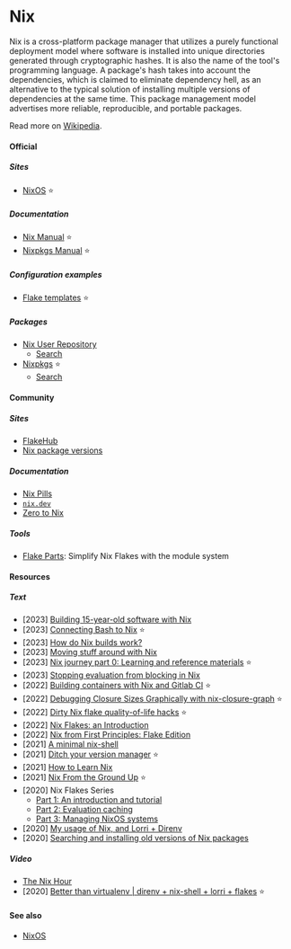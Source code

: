 # Nix

Nix is a cross-platform package manager that utilizes a purely functional deployment model where software is installed into unique directories generated through cryptographic hashes. It is also the name of the tool's programming language. A package's hash takes into account the dependencies, which is claimed to eliminate dependency hell, as an alternative to the typical solution of installing multiple versions of dependencies at the same time. This package management model advertises more reliable, reproducible, and portable packages.

Read more on [Wikipedia](https://en.wikipedia.org/wiki/Nix_(package_manager)).

#### Official

##### Sites
- [NixOS](https://nixos.org) ⭐

##### Documentation
- [Nix Manual](https://nixos.org/manual/nix/stable) ⭐
- [Nixpkgs Manual](https://nixos.org/manual/nixpkgs/stable) ⭐

##### Configuration examples
- [Flake templates](https://github.com/NixOS/templates) ⭐

##### Packages
- [Nix User Repository](https://github.com/nix-community/NUR)
    - [Search](https://nur.nix-community.org)
- [Nixpkgs](https://github.com/NixOS/nixpkgs) ⭐
    - [Search](https://search.nixos.org/packages)

#### Community

##### Sites
- [FlakeHub](https://flakehub.com)
- [Nix package versions](https://lazamar.co.uk/nix-versions)

##### Documentation
- [Nix Pills](https://nixos.org/guides/nix-pills)
- [`nix.dev`](https://nix.dev)
- [Zero to Nix](https://zero-to-nix.com)

##### Tools
- [Flake Parts](https://github.com/hercules-ci/flake-parts): Simplify Nix Flakes with the module system

#### Resources

##### Text
- [2023] [Building 15-year-old software with Nix](https://blinry.org/nix-time-travel)
- [2023] [Connecting Bash to Nix](https://www.zombiezen.com/blog/2023/03/connecting-bash-to-nix) ⭐
- [2023] [How do Nix builds work?](https://jvns.ca/blog/2023/03/03/how-do-nix-builds-work-)
- [2023] [Moving stuff around with Nix](https://determinate.systems/posts/moving-stuff-around-with-nix)
- [2023] [Nix journey part 0: Learning and reference materials](https://tinkering.xyz/nix-docs) ⭐
- [2023] [Stopping evaluation from blocking in Nix](https://jade.fyi/blog/nix-evaluation-blocking)
- [2022] [Building containers with Nix and Gitlab CI](https://scvalex.net/posts/68) ⭐
- [2022] [Debugging Closure Sizes Graphically with nix-closure-graph](https://jade.fyi/nixcon2022) ⭐
- [2022] [Dirty Nix flake quality-of-life hacks](https://siraben.dev/2022/02/13/nix-flake-hacks.html) ⭐
- [2022] [Nix Flakes: an Introduction](https://xeiaso.net/blog/nix-flakes-1-2022-02-21)
- [2022] [Nix from First Principles: Flake Edition](https://tonyfinn.com/blog/nix-from-first-principles-flake-edition)
- [2021] [A minimal nix-shell](https://fzakaria.com/2021/08/02/a-minimal-nix-shell.html)
- [2021] [Ditch your version manager](https://juliu.is/ditch-your-version-manager) ⭐
- [2021] [How to Learn Nix](https://ianthehenry.com/posts/how-to-learn-nix)
- [2021] [Nix From the Ground Up](https://www.zombiezen.com/blog/2021/12/nix-from-the-ground-up) ⭐
- [2020] Nix Flakes Series
    - [Part 1: An introduction and tutorial](https://www.tweag.io/blog/2020-05-25-flakes)
    - [Part 2: Evaluation caching](https://www.tweag.io/blog/2020-06-25-eval-cache)
    - [Part 3: Managing NixOS systems](https://www.tweag.io/blog/2020-07-31-nixos-flakes)
- [2020] [My usage of Nix, and Lorri + Direnv](https://cbailey.co.uk/posts/my_usage_of_nix_and_lorri__direnv)
- [2020] [Searching and installing old versions of Nix packages](https://lazamar.github.io/download-specific-package-version-with-nix)

##### Video
- [The Nix Hour](https://www.youtube.com/playlist?list=PLyzwHTVJlRc8yjlx4VR4LU5A5O44og9in)
- [2020] [Better than virtualenv | direnv + nix-shell + lorri + flakes](https://www.youtube.com/watch?v=irPTtmP4xuM) ⭐

#### See also
- [NixOS](nixos.md)
